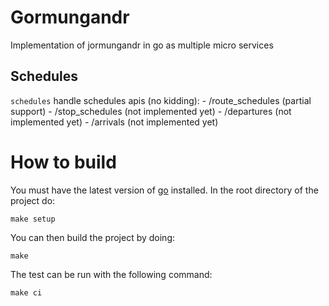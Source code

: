Gormungandr
=====

Implementation of jormungandr in go as multiple micro services

Schedules
--------
`schedules` handle schedules apis (no kidding):
    - /route_schedules (partial support)
    - /stop_schedules (not implemented yet)
    - /departures (not implemented yet)
    - /arrivals (not implemented yet)

How to build
============
You must have the latest version of [go](https://golang.org/) installed.
In the root directory of the project do:
```
make setup
```

You can then build the project by doing:
```
make
```

The test can be run with the following command:
```
make ci
```

